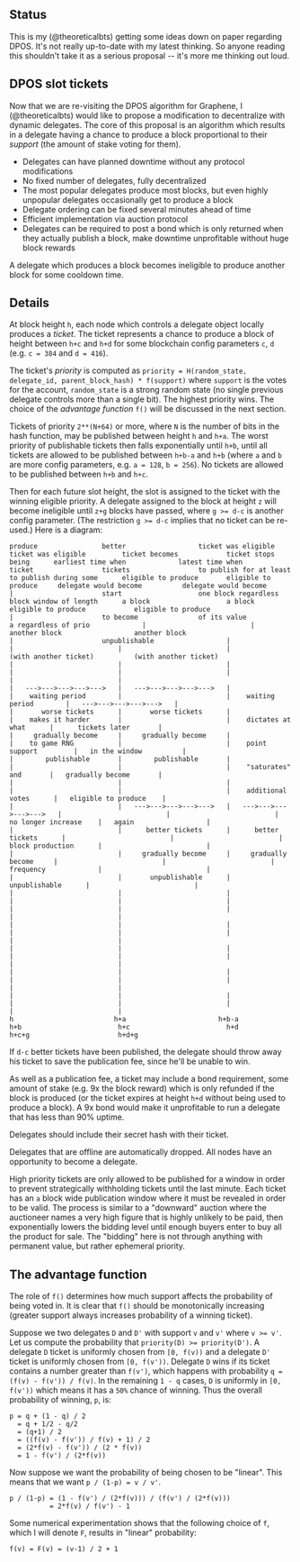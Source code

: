 Status
------

This is my (@theoreticalbts) getting some ideas down on paper regarding DPOS.  It's not really up-to-date with my latest thinking.  So anyone reading this shouldn't take it as a serious proposal -- it's more me thinking out loud.

DPOS slot tickets
-----------------

Now that we are re-visiting the DPOS algorithm for Graphene, I (@theoreticalbts) would like to propose a modification to decentralize with dynamic delegates.  The core of this proposal is an algorithm which results in a delegate having a chance to produce a block proportional to their *support* (the amount of stake voting for them).

- Delegates can have planned downtime without any protocol modifications
- No fixed number of delegates, fully decentralized
- The most popular delegates produce most blocks, but even highly unpopular delegates occasionally get to produce a block
- Delegate ordering can be fixed several minutes ahead of time
- Efficient implementation via auction protocol
- Delegates can be required to post a bond which is only returned when they actually publish a block, make downtime unprofitable without huge block rewards

A delegate which produces a block becomes ineligible to produce another block for some cooldown time.

Details
-------

At block height `h`, each node which controls a delegate object locally produces a *ticket*.  The ticket represents a chance to produce a block of height between `h+c` and `h+d` for some blockchain config parameters `c`, `d` (e.g. `c = 384` and `d = 416`).

The ticket's *priority* is computed as `priority = H(random_state, delegate_id, parent_block_hash) * f(support)` where `support` is the votes for the account, `random_state` is a strong random state (no single previous delegate controls more than a single bit).  The highest priority wins.  The choice of the *advantage function* `f()` will be discussed in the next section.

Tickets of priority `2**(N+64)` or more, where `N` is the number of bits in the hash function, may be published between height `h` and `h+a`.  The worst priority of publishable tickets then falls exponentially until `h+b`, until all tickets are allowed to be published between `h+b-a` and `h+b` (where `a` and `b` are more config parameters, e.g. `a = 128`, `b = 256`).  No tickets are allowed to be published between `h+b` and `h+c`.

Then for each future slot height, the slot is assigned to the ticket with the winning eligible priority.  A delegate assigned to the block at height `z` will become ineligible until `z+g` blocks have passed, where `g >= d-c` is another config parameter.  (The restriction `g >= d-c` implies that no ticket can be re-used.)
Here is a diagram:

    produce                better                  ticket was eligible         ticket was eligible         ticket becomes            ticket stops being      earliest time when             latest time when
    ticket                 tickets                 to publish for at least     to publish during some      eligible to produce       eligible to produce     delegate would become          delegate would become
    |                      start                   one block regardless        block window of length      a block                   a block                 eligible to produce            eligible to produce
    |                      to become               of its value                a regardless of prio             |                          |                 another block                  another block
    |                      unpublishable                  |                          |                          |                          |                 (with another ticket)          (with another ticket)
    |                          |                          |                          |                          |                          |                          |                          |
    |   --->--->--->--->--->   |   --->--->--->--->--->   |                          |    waiting period        |                          |    waiting period        |   --->--->--->--->--->   |
    |       worse tickets      |       worse tickets      |                          |    makes it harder       |                          |    dictates at what      |      tickets later       |
    |     gradually become     |     gradually become     |                          |    to game RNG           |                          |    point support         |   in the window          |
    |        publishable       |        publishable       |                          |                          |                          |    "saturates" and       |   gradually become       |
    |                          |                          |                          |                          |                          |    additional votes      |   eligible to produce    |
    |                          |   --->--->--->--->--->   |   --->--->--->--->--->   |                          |                          |    no longer increase    |   again                  |
    |                          |      better tickets      |      better tickets      |                          |                          |    block production      |                          |
    |                          |     gradually become     |     gradually become     |                          |                          |    frequency             |                          |
    |                          |       unpublishable      |       unpublishable      |                          |                          |                          |                          |
    |                          |                          |                          |                          |                          |                          |                          |
    |                          |                          |                          |                          |                          |                          |                          |
    |                          |                          |                          |                          |                          |                          |                          |
    |                          |                          |                          |                          |                          |                          |                          |
    |                          |                          |                          |                          |                          |                          |                          |
    h                         h+a                       h+b-a                       h+b                        h+c                        h+d                       h+c+g                      h+d+g

If `d-c` better tickets have been published, the delegate should throw away his ticket to save the publication fee, since he'll be unable to win.

As well as a publication fee, a ticket may include a bond requirement, some amount of stake (e.g. 9x the block reward) which is only refunded if the block is produced (or the ticket expires at height `h+d` without being used to produce a block).  A 9x bond would make it unprofitable to run a delegate that has less than 90% uptime.

Delegates should include their secret hash with their ticket.

Delegates that are offline are automatically dropped.  All nodes have an opportunity to become a delegate.

High priority tickets are only allowed to be published for a window in order to prevent strategically withholding tickets until the last minute.  Each ticket has an `a` block wide publication window where it must be revealed in order to be valid.  The process is similar to a "downward" auction where the auctioneer names a very high figure that is highly unlikely to be paid, then exponentially lowers the bidding level until enough buyers enter to buy all the product for sale.  The "bidding" here is not through anything with permanent value, but rather ephemeral priority.

The advantage function
----------------------

The role of `f()` determines how much support affects the probability of being voted in.  It is clear that `f()` should be monotonically increasing (greater support always increases probability of a winning ticket).

Suppose we two delegates `D` and `D'` with support `v` and `v'` where `v >= v'`.  Let us compute the probability that `priority(D) >= priority(D')`.  A delegate `D` ticket is uniformly chosen from `[0, f(v))` and a delegate `D'` ticket is uniformly chosen from `[0, f(v'))`.  Delegate `D` wins if its ticket contains a number greater than `f(v')`, which happens with probability `q = (f(v) - f(v')) / f(v)`.  In the remaining `1 - q` cases, `D` is uniformly in `[0, f(v'))` which means it has a `50%` chance of winning.  Thus the overall probability of winning, `p`, is:

    p = q + (1 - q) / 2
      = q + 1/2 - q/2
      = (q+1) / 2
      = ((f(v) - f(v')) / f(v) + 1) / 2
      = (2*f(v) - f(v')) / (2 * f(v))
      = 1 - f(v') / (2*f(v))

Now suppose we want the probability of being chosen to be "linear".  This means that we want `p / (1-p) = v / v'`.

    p / (1-p) = (1 - f(v') / (2*f(v))) / (f(v') / (2*f(v)))
              = 2*f(v) / f(v') - 1

Some numerical experimentation shows that the following choice of `f`, which I will denote `F`, results in "linear" probability:

    f(v) = F(v) = (v-1) / 2 + 1

